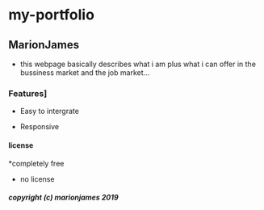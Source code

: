 # my-portfolio

## MarionJames

* this webpage basically describes what i am plus what i can offer in the bussiness market and the job market...

### Features]

* Easy to intergrate
  
* Responsive
  
#### license

*completely free

* no license

##### copyright (c) marionjames 2019
